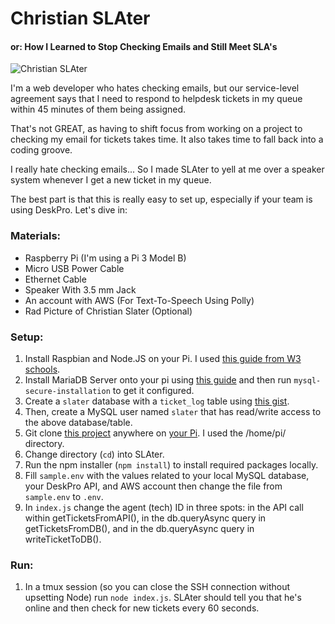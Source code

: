 # Christian SLAter
#### or: How I Learned to Stop Checking Emails and Still Meet SLA's

![Christian SLAter](https://i.imgur.com/UMtBPbB_d.jpg?maxwidth=400&shape=thumb&fidelity=high)

I'm a web developer who hates checking emails, but our service-level agreement says that I need to respond to helpdesk tickets in my queue within 45 minutes of them being assigned.

That's not GREAT, as having to shift focus from working on a project to checking my email for tickets takes time. It also takes time to fall back into a coding groove. 

I really hate checking emails... So I made SLAter to yell at me over a speaker system whenever I get a new ticket in my queue.

The best part is that this is really easy to set up, especially if your team is using DeskPro. Let's dive in:

### Materials:
- Raspberry Pi (I'm using a Pi 3 Model B)
- Micro USB Power Cable
- Ethernet Cable
- Speaker With 3.5 mm Jack
- An account with AWS (For Text-To-Speech Using Polly)
- Rad Picture of Christian Slater (Optional) 

### Setup:
1. Install Raspbian and Node.JS on your Pi. I used [this guide from W3 schools](https://www.w3schools.com/nodejs/nodejs_raspberrypi.asp).
2. Install MariaDB Server onto your pi using [this guide](https://howtoraspberrypi.com/mariadb-raspbian-raspberry-pi/) and then run `mysql-secure-installation` to get it configured.
3. Create a `slater` database with a `ticket_log` table using [this gist](https://gist.github.com/Quinncuatro/2b019b3068f76c489d6eb80a4f44c020).
4. Then, create a MySQL user named `slater` that has read/write access to the above database/table.
3. Git clone [this project](https://github.com/Quinncuatro/SLAter.git) anywhere on [your Pi](https://www.interviewbit.com/blog/arduino-vs-raspberry-pi/). I used the /home/pi/ directory.
4. Change directory (`cd`) into SLAter.
5. Run the npm installer (`npm install`) to install required packages locally.
6. Fill `sample.env` with the values related to your local MySQL database, your DeskPro API, and AWS account then change the file from `sample.env` to `.env`.
7. In `index.js` change the agent (tech) ID in three spots: in the API call within getTicketsFromAPI(), in the db.queryAsync query in getTicketsFromDB(), and in the db.queryAsync query in writeTicketToDB().

### Run:
1. In a tmux session (so you can close the SSH connection without upsetting Node) run `node index.js`. SLAter should tell you that he's online and then check for new tickets every 60 seconds.
